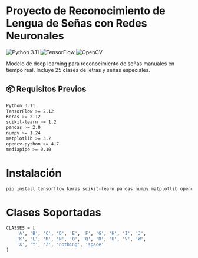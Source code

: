# Proyecto de Reconocimiento de Lengua de Señas con Redes Neuronales

![Python 3.11](https://img.shields.io/badge/Python-3.11-blue.svg)
![TensorFlow](https://img.shields.io/badge/TensorFlow-2.12-orange.svg)
![OpenCV](https://img.shields.io/badge/OpenCV-4.7-green.svg)

Modelo de deep learning para reconocimiento de señas manuales en tiempo real. Incluye 25 clases de letras y señas especiales.

## 📦 Requisitos Previos
```bash
Python 3.11
TensorFlow >= 2.12
Keras >= 2.12
scikit-learn >= 1.2
pandas >= 2.0
numpy >= 1.24  
matplotlib >= 3.7
opencv-python >= 4.7
mediapipe >= 0.10
```

# Instalación
```bash
pip install tensorflow keras scikit-learn pandas numpy matplotlib opencv-python mediapipe
```
# Clases Soportadas
```bash
CLASSES = [
    'A', 'B', 'C', 'D', 'E', 'F', 'G', 'H', 'I', 'J',
    'K', 'L', 'M', 'N', 'O', 'Q', 'R', 'U', 'V', 'W',
    'X', 'Y', 'Z', 'nothing', 'space'
]
```
